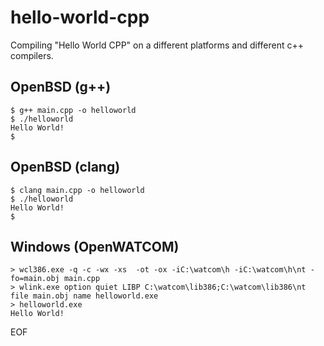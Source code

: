 # hello-world-cpp

Compiling "Hello World CPP" on a different platforms and different c++ compilers.

## OpenBSD (g++)
```
$ g++ main.cpp -o helloworld
$ ./helloworld
Hello World!
$
```

## OpenBSD (clang)
```
$ clang main.cpp -o helloworld
$ ./helloworld
Hello World!
$
```

## Windows (OpenWATCOM)
```
> wcl386.exe -q -c -wx -xs  -ot -ox -iC:\watcom\h -iC:\watcom\h\nt -fo=main.obj main.cpp
> wlink.exe option quiet LIBP C:\watcom\lib386;C:\watcom\lib386\nt file main.obj name helloworld.exe
> helloworld.exe
Hello World!
```

EOF
